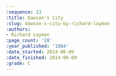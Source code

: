 ```yaml
---
:sequence: 23
:title: Dawson's City
:slug: dawson-s-city-by-richard-laymon
:authors:
- Richard Laymon
:page_count: '28'
:year_published: '1984'
:date_started: 2014-06-09
:date_finished: 2014-06-09
:grade: C
---
```

